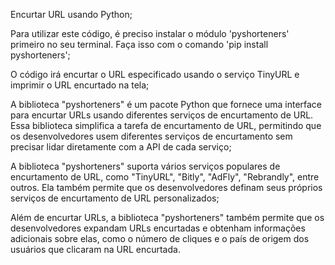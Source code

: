 Encurtar URL usando Python;

Para utilizar este código, é preciso instalar o módulo 'pyshorteners' primeiro no seu terminal. Faça isso com o comando 'pip install pyshorteners';

O código irá encurtar o URL especificado usando o serviço TinyURL e imprimir o URL encurtado na tela;

A biblioteca "pyshorteners" é um pacote Python que fornece uma interface para encurtar URLs usando diferentes serviços de encurtamento de URL. Essa biblioteca simplifica a tarefa de encurtamento de URL, permitindo que os desenvolvedores usem diferentes serviços de encurtamento sem precisar lidar diretamente com a API de cada serviço;

A biblioteca "pyshorteners" suporta vários serviços populares de encurtamento de URL, como "TinyURL", "Bitly", "AdFly", "Rebrandly", entre outros. Ela também permite que os desenvolvedores definam seus próprios serviços de encurtamento de URL personalizados;

Além de encurtar URLs, a biblioteca "pyshorteners" também permite que os desenvolvedores expandam URLs encurtadas e obtenham informações adicionais sobre elas, como o número de cliques e o país de origem dos usuários que clicaram na URL encurtada.
